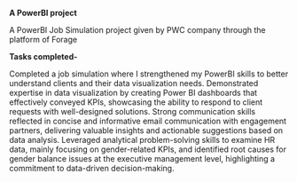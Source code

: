 **A PowerBI project**

A PowerBI Job Simulation project given by PWC company through the platform of Forage

**Tasks completed-**

Completed a job simulation where I strengthened my PowerBI skills to better understand clients and their data visualization needs.
Demonstrated expertise in data visualization by creating Power BI dashboards that effectively conveyed KPIs, showcasing the ability to respond to client requests with well-designed solutions.
Strong communication skills reflected in concise and informative email communication with engagement partners, delivering valuable insights and actionable suggestions based on data analysis.
Leveraged analytical problem-solving skills to examine HR data, mainly focusing on gender-related KPIs, and identified root causes for gender balance issues at the executive management level, highlighting a commitment to data-driven decision-making.
